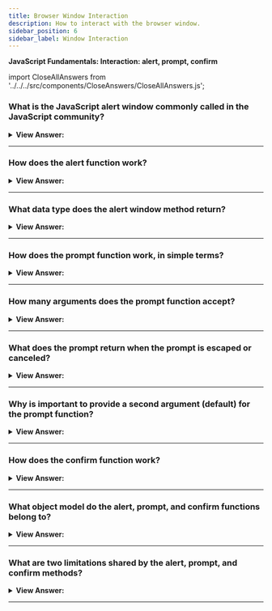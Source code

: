 ```yaml
---
title: Browser Window Interaction
description: How to interact with the browser window.
sidebar_position: 6
sidebar_label: Window Interaction
---
```


**JavaScript Fundamentals: Interaction: alert, prompt, confirm**

<head>
  <title>Browser Interaction - Frontend Interview Questions & Answers</title>
  <meta charSet="utf-8" />
</head>

import CloseAllAnswers from '../../../src/components/CloseAnswers/CloseAllAnswers.js';

<CloseAllAnswers />

### What is the JavaScript alert window commonly called in the JavaScript community?

<details>
  <summary><strong>View Answer:</strong></summary>
  <div>
  <div><strong>Interview Response:</strong> Modal Window</div>
  </div>
</details>

---

### How does the alert function work?

<details>
  <summary><strong>View Answer:</strong></summary>
  <div>
  <div><strong>Interview Response:</strong> It shows a message and waits for the user to press “OK” and returns a string as a value.</div>
  </div>
</details>

---

### What data type does the alert window method return?

<details>
  <summary><strong>View Answer:</strong></summary>
  <div>
  <div><strong>Interview Response:</strong> Alert returns a string.</div><br />
  <div><strong>Technical Response:</strong> Alert returns a string or an object that is converted into a string and displayed.
  </div>
  </div>
</details>

---

### How does the prompt function work, in simple terms?

<details>
  <summary><strong>View Answer:</strong></summary>
  <div>
  <div><strong>Interview Response:</strong> It shows a window with text and a request for input, then returns a string.</div><br />
  <div><strong>Technical Response:</strong> It shows a modal window with a text message, an input field for the visitor, and the buttons OK/Cancel. The return value of the prompt function is a string value. This should be considered when it is used with numbers.
  </div>
  </div>
</details>

---

### How many arguments does the prompt function accept?

<details>
  <summary><strong>View Answer:</strong></summary>
  <div>
  <div><strong>Interview Response:</strong> Prompt accepts two arguments the title and a default value. The default value is not required and acts as the initial value for the input field.</div><br />
  <div><strong className="codeExample">Code Example:</strong><br /><br />

  <div></div>

```js
// the brackets denote that the parameter is not required 

result = prompt(title, [default]);
```

  </div>
  </div>
</details>

---

### What does the prompt return when the prompt is escaped or canceled?

<details>
  <summary><strong>View Answer:</strong></summary>
  <div>
  <div><strong>Interview Response:</strong> It returns a null value.</div>
  </div>
</details>

---

### Why is important to provide a second argument (default) for the prompt function?

<details>
  <summary><strong>View Answer:</strong></summary>
  <div>
  <div><strong>Interview Response:</strong> To ensure that the browser (internet explorer) does not return undefined.</div><br />
  <div><strong>Technical Response:</strong> There is a chance that the user is using a browser such as Internet Explorer that will return undefined if there is no default. This could have ramifications that could affect the application adversely.
  </div>
  </div>
</details>

---

### How does the confirm function work?

<details>
  <summary><strong>View Answer:</strong></summary>
  <div>
  <div><strong>Interview Response:</strong> Confirm produces a window with a Boolean question of OK and Cancel. Ok returns true and Cancel returns false.</div><br />
  <div><strong>Technical Response:</strong> The function confirm shows a modal window with a question and two buttons: OK and Cancel. The result is true if OK is pressed and false otherwise.
  </div><br />
  <div><strong className="codeExample">Code Example:</strong><br /><br />

  <div></div>

```js
let isBoss = confirm('Are you the boss?');

alert(isBoss); // true if OK is pressed and false otherwise
```

  </div>
  </div>
</details>

---

### What object model do the alert, prompt, and confirm functions belong to?

<details>
  <summary><strong>View Answer:</strong></summary>
  <div>
  <div><strong>Interview Response:</strong> The alert, prompt, and confirm methods belong to the BOM.</div><br />
  <div><strong>Technical Response:</strong> The alert, prompt, and confirm methods belong to the Browser Object Model. It is commonly referred to as the BOM.
  </div>
  </div>
</details>

---

### What are two limitations shared by the alert, prompt, and confirm methods?

<details>
  <summary><strong>View Answer:</strong></summary>
  <div>
  <div><strong>Interview Response:</strong> We have no control over position and look of the modal window.</div><br />
  <div><strong>Technical Response:</strong><br /><br />
    <ol>
      <li>The exact location of the modal window is determined by the browser. Usually, it is in the center.</li>
      <li>The exact look of the window also depends on the browser. We cannot modify it…</li>
      </ol>
  </div>
  </div>
</details>

---
